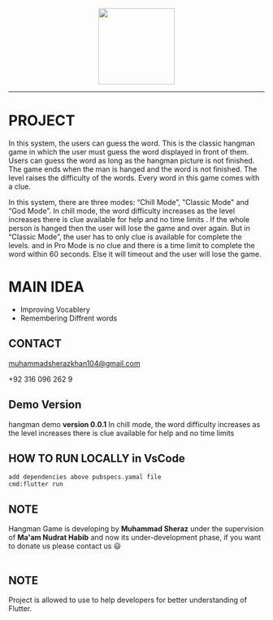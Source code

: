 <p align="center">
  <a href="https://exarth.com/"><img src="https://exarth.com/static/exarth/theme/logo-red-1000.svg" height="150"></a>
</p><hr>

# PROJECT
In this system, the users can guess the word. This is the classic hangman game in which the user must guess the word displayed in front of them. Users can guess the word as long as the hangman picture is not finished. The game ends when the man is hanged and the word is not finished. The level raises the difficulty of the words. Every word in this game comes with a clue. 

In this system, there are three modes: “Chill Mode”, "Classic Mode" and “God Mode”.  In chill mode, the word difficulty increases as the level increases there is clue available for help and no time limits . If the whole person is hanged then the user will lose the game and over again. But in “Classic Mode”, the user has to only clue is available for complete the levels. and in Pro Mode is no clue and there is a time limit to complete the word  within 60 seconds. Else it will timeout and the user will lose the game.
 
# MAIN IDEA
* Improving Vocablery
* Remembering Diffrent words



## CONTACT
muhammadsherazkhan104@gmail.com<br>


+92 316 096 262 9<br>


## Demo Version
hangman demo __version 0.0.1__ In chill mode, the word difficulty increases as the level increases there is clue available for help and no time limits <br>


## HOW TO RUN LOCALLY in VsCode
```Flutter
add dependencies above pubspecs.yamal file
cmd:flutter run

```
## NOTE
Hangman Game  is developing by __Muhammad Sheraz__ under the supervision of __Ma'am Nudrat Habib__ and now its under-development phase,  if you want to donate us please contact us :smiley:<br><br>

## NOTE
Project is allowed to use to help developers for better understanding of Flutter.
